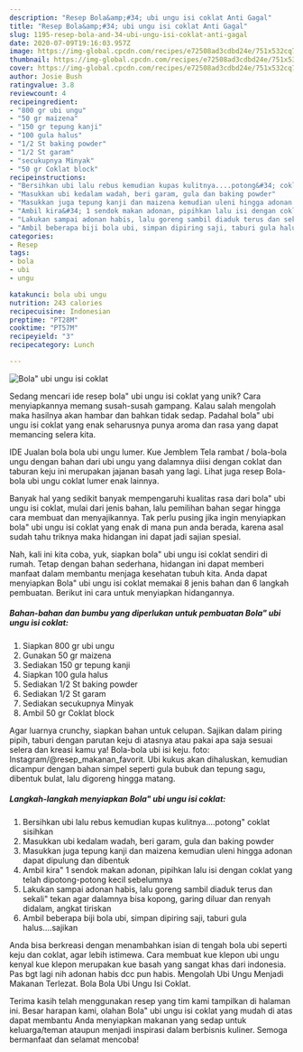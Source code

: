 ```yaml
---
description: "Resep Bola&amp;#34; ubi ungu isi coklat Anti Gagal"
title: "Resep Bola&amp;#34; ubi ungu isi coklat Anti Gagal"
slug: 1195-resep-bola-and-34-ubi-ungu-isi-coklat-anti-gagal
date: 2020-07-09T19:16:03.957Z
image: https://img-global.cpcdn.com/recipes/e72508ad3cdbd24e/751x532cq70/bola-ubi-ungu-isi-coklat-foto-resep-utama.jpg
thumbnail: https://img-global.cpcdn.com/recipes/e72508ad3cdbd24e/751x532cq70/bola-ubi-ungu-isi-coklat-foto-resep-utama.jpg
cover: https://img-global.cpcdn.com/recipes/e72508ad3cdbd24e/751x532cq70/bola-ubi-ungu-isi-coklat-foto-resep-utama.jpg
author: Josie Bush
ratingvalue: 3.8
reviewcount: 4
recipeingredient:
- "800 gr ubi ungu"
- "50 gr maizena"
- "150 gr tepung kanji"
- "100 gula halus"
- "1/2 St baking powder"
- "1/2 St garam"
- "secukupnya Minyak"
- "50 gr Coklat block"
recipeinstructions:
- "Bersihkan ubi lalu rebus kemudian kupas kulitnya....potong&#34; coklat sisihkan"
- "Masukkan ubi kedalam wadah, beri garam, gula dan baking powder"
- "Masukkan juga tepung kanji dan maizena kemudian uleni hingga adonan dapat dipulung dan dibentuk"
- "Ambil kira&#34; 1 sendok makan adonan, pipihkan lalu isi dengan coklat yang telah dipotong-potong kecil sebelumnya"
- "Lakukan sampai adonan habis, lalu goreng sambil diaduk terus dan sekali&#34; tekan agar dalamnya bisa kopong, garing diluar dan renyah didalam, angkat tiriskan"
- "Ambil beberapa biji bola ubi, simpan dipiring saji, taburi gula halus....sajikan"
categories:
- Resep
tags:
- bola
- ubi
- ungu

katakunci: bola ubi ungu 
nutrition: 243 calories
recipecuisine: Indonesian
preptime: "PT28M"
cooktime: "PT57M"
recipeyield: "3"
recipecategory: Lunch

---
```



![Bola&#34; ubi ungu isi coklat](https://img-global.cpcdn.com/recipes/e72508ad3cdbd24e/751x532cq70/bola-ubi-ungu-isi-coklat-foto-resep-utama.jpg)

Sedang mencari ide resep bola&#34; ubi ungu isi coklat yang unik? Cara menyiapkannya memang susah-susah gampang. Kalau salah mengolah maka hasilnya akan hambar dan bahkan tidak sedap. Padahal bola&#34; ubi ungu isi coklat yang enak seharusnya punya aroma dan rasa yang dapat memancing selera kita.

IDE Jualan bola bola ubi ungu lumer. Kue Jemblem Tela rambat / bola-bola ungu dengan bahan dari ubi ungu yang dalamnya diisi dengan coklat dan taburan keju ini merupakan jajanan basah yang lagi. Lihat juga resep Bola-bola ubi ungu coklat lumer enak lainnya.

Banyak hal yang sedikit banyak mempengaruhi kualitas rasa dari bola&#34; ubi ungu isi coklat, mulai dari jenis bahan, lalu pemilihan bahan segar hingga cara membuat dan menyajikannya. Tak perlu pusing jika ingin menyiapkan bola&#34; ubi ungu isi coklat yang enak di mana pun anda berada, karena asal sudah tahu triknya maka hidangan ini dapat jadi sajian spesial.


Nah, kali ini kita coba, yuk, siapkan bola&#34; ubi ungu isi coklat sendiri di rumah. Tetap dengan bahan sederhana, hidangan ini dapat memberi manfaat dalam membantu menjaga kesehatan tubuh kita. Anda dapat menyiapkan Bola&#34; ubi ungu isi coklat memakai 8 jenis bahan dan 6 langkah pembuatan. Berikut ini cara untuk menyiapkan hidangannya.

<!--inarticleads1-->

##### Bahan-bahan dan bumbu yang diperlukan untuk pembuatan Bola&#34; ubi ungu isi coklat:

1. Siapkan 800 gr ubi ungu
1. Gunakan 50 gr maizena
1. Sediakan 150 gr tepung kanji
1. Siapkan 100 gula halus
1. Sediakan 1/2 St baking powder
1. Sediakan 1/2 St garam
1. Sediakan secukupnya Minyak
1. Ambil 50 gr Coklat block


Agar luarnya crunchy, siapkan bahan untuk celupan. Sajikan dalam piring pipih, taburi dengan parutan keju di atasnya atau pakai apa saja sesuai selera dan kreasi kamu ya! Bola-bola ubi isi keju. foto: Instagram/@resep_makanan_favorit. Ubi kukus akan dihaluskan, kemudian dicampur dengan bahan simpel seperti gula bubuk dan tepung sagu, dibentuk bulat, lalu digoreng hingga matang. 

<!--inarticleads2-->

##### Langkah-langkah menyiapkan Bola&#34; ubi ungu isi coklat:

1. Bersihkan ubi lalu rebus kemudian kupas kulitnya....potong&#34; coklat sisihkan
1. Masukkan ubi kedalam wadah, beri garam, gula dan baking powder
1. Masukkan juga tepung kanji dan maizena kemudian uleni hingga adonan dapat dipulung dan dibentuk
1. Ambil kira&#34; 1 sendok makan adonan, pipihkan lalu isi dengan coklat yang telah dipotong-potong kecil sebelumnya
1. Lakukan sampai adonan habis, lalu goreng sambil diaduk terus dan sekali&#34; tekan agar dalamnya bisa kopong, garing diluar dan renyah didalam, angkat tiriskan
1. Ambil beberapa biji bola ubi, simpan dipiring saji, taburi gula halus....sajikan


Anda bisa berkreasi dengan menambahkan isian di tengah bola ubi seperti keju dan coklat, agar lebih istimewa. Cara membuat kue klepon ubi ungu kenyal kue klepon merupakan kue basah yang sangat khas dari indonesia. Pas bgt lagi nih adonan habis dcc pun habis. Mengolah Ubi Ungu Menjadi Makanan Terlezat. Bola Bola Ubi Ungu Isi Coklat. 

Terima kasih telah menggunakan resep yang tim kami tampilkan di halaman ini. Besar harapan kami, olahan Bola&#34; ubi ungu isi coklat yang mudah di atas dapat membantu Anda menyiapkan makanan yang sedap untuk keluarga/teman ataupun menjadi inspirasi dalam berbisnis kuliner. Semoga bermanfaat dan selamat mencoba!
